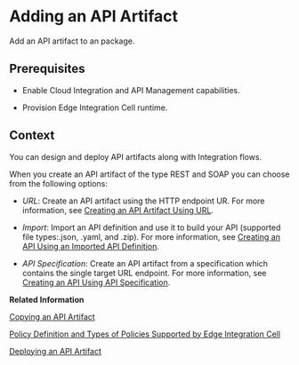 <!-- loioc2fe62c32855435f8b64e0fd10c8507e -->

# Adding an API Artifact

Add an API artifact to an package.



<a name="loioc2fe62c32855435f8b64e0fd10c8507e__prereq_qtk_13k_qwb"/>

## Prerequisites

-   Enable Cloud Integration and API Management capabilities.

-   Provision Edge Integration Cell runtime.




## Context

You can design and deploy API artifacts along with Integration flows.

When you create an API artifact of the type REST and SOAP you can choose from the following options:

-   *URL*: Create an API artifact using the HTTP endpoint UR. For more information, see [Creating an API Artifact Using URL](creating-an-api-artifact-using-url-914f57e.md).

-   *Import*: Import an API definition and use it to build your API \(supported file types:.json, .yaml, and .zip\). For more information, see [Creating an API Using an Imported API Definition](creating-an-api-using-an-imported-api-definition-fb99a7d.md).

-   *API Specification*: Create an API artifact from a specification which contains the single target URL endpoint. For more information, see [Creating an API Using API Specification](creating-an-api-using-api-specification-39c2b30.md).


**Related Information**  


[Copying an API Artifact](copying-an-api-artifact-820c9e8.md "You may want to create a copy of an existing API artifact with all its configurations and policies intact. This can be useful when you want to create a similar API but with some modifications or variations. The copy feature allows you to quickly duplicate the API artifact and make the necessary changes without starting from scratch.You can create a duplicate of an API artifact by copying it within the same package or in a different integration package within the same Integration Suite subscription.")

[Policy Definition and Types of Policies Supported by Edge Integration Cell](policy-definition-and-types-of-policies-supported-by-edge-integration-cell-c744df5.md "You can define the behavior of an API by using policy steps.")

[Deploying an API Artifact](deploying-an-api-artifact-b70e7ec.md "After creating an API artifact, it is necessary to deploy it on the chosen runtime profile in order to make it executable and ready for use.")

